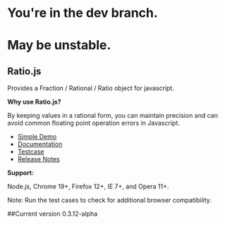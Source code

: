 # You're in the dev branch. 
# May be unstable.

## Ratio.js ##
Provides a Fraction / Rational / Ratio object for javascript.

**Why use Ratio.js?**

By keeping values in a rational form, you can maintain precision and can avoid common floating point operation errors in Javascript.

- [Simple Demo](http://larrybattle.github.com/Ratio.js/examples/demo-basic.html)
- [Documentation](http://larrybattle.github.com/Ratio.js/doc/classes/Ratio.html)
- [Testcase](http://larrybattle.github.com/Ratio.js/test/Ratio.js_testcases.html)
- [Release Notes](http://larrybattle.github.com/Ratio.js/history.md)

**Support:**

Node.js, Chrome 19+, Firefox 12+, IE 7+, and Opera 11+.

Note: Run the test cases to check for additional browser compatibility.

##Current version
<span id="ratioVersion">0.3.12-alpha</span>

